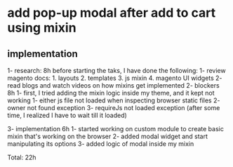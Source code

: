 # add pop-up modal after add to cart using mixin

## implementation
1- research: 8h
before starting the taks, I have done the following:
    1- review magento docs:
        1. layouts
        2. templates
        3. js mixin
        4. magento UI widgets
    2- read blogs and watch videos on how mixins get implemented
2- blockers 8h
    1- first, I tried adding the mixin logic inside my theme, and it kept not working
        1- either js file not loaded when inspecting browser static files
        2- owner not found exception
        3- requireJs not loaded exception (after some time, I realized I have to wait till it loaded)
        
3- implementation 6h
    1- started working on custom module to create basic mixin that's working on the browser
    2- added modal widget and start manipulating its options
    3- added logic of modal inside my mixin

Total: 22h
